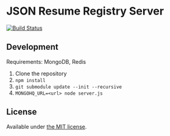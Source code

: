 # JSON Resume Registry Server

[![Build Status](https://api.travis-ci.org/jsonresume/registry-server.svg)](http://travis-ci.org/jsonresume/registry-server)

## Development

Requirements: MongoDB, Redis

1. Clone the repository
1. `npm install`
1. `git submodule update --init --recursive`
1. `MONGOHQ_URL=<url> node server.js`

## License

Available under [the MIT license](http://mths.be/mit).

